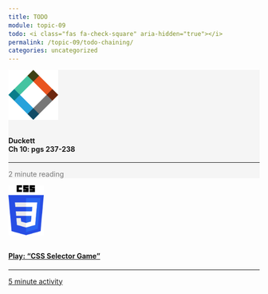 ```yaml
---
title: TODO
module: topic-09
todo: <i class="fas fa-check-square" aria-hidden="true"></i>
permalink: /topic-09/todo-chaining/
categories: uncategorized
---
```


<div class="row text-center">
  <div class="col-lg-4">
    <div class="bs-component">
      <div class="list-group">
        <div class="list-group-item" style="background-color: #F5F5F5">
          <img src="../img/hw-icon-duckett.svg" style="max-height: 100px; margin: auto; margin-bottom: 10px;" />
          <h4 class="list-group-item-heading">Duckett<br />Ch 10: pgs 237-238</h4>
          <hr>
          <p class="list-group-item-text" style="color: #777;"><i class="fa fa-clock-o" aria-hidden="true"></i> 2 minute reading</p>
        </div>
      </div>
    </div>
  </div>
  <div class="col-lg-4">
    <div class="bs-component">
      <div class="list-group">
        <a href="http://toolness.github.io/css-selector-game/" target="_blank" class="list-group-item">
          <img src="../img/hw-icon-css.svg" style="max-height: 100px; margin: auto; margin-bottom: 10px;" />
          <h4 class="list-group-item-heading">Play: “CSS Selector Game”</h4>
          <hr>
          <p class="list-group-item-text"><i class="fa fa-clock-o" aria-hidden="true"></i> 5 minute activity</p>
        </a>
      </div>
    </div>
  </div>
</div>
